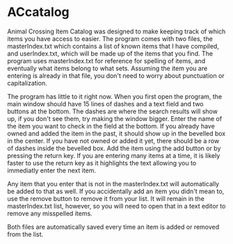 ACcatalog
=========

Animal Crossing Item Catalog was designed to make keeping track of which items you have access to easier.
The program comes with two files, the masterIndex.txt which contains a list of known items that I have compiled,
and userIndex.txt, which will be made up of the items that you find.  The program uses masterIndex.txt for reference
for spelling of items, and eventually what items belong to what sets.  Assuming the item you are entering is already
in that file, you don't need to worry about punctuation or capitalization.

The program has little to it right now.  When you first open the program, the main window should have 15 lines of 
dashes and a text field and two buttons at the bottom.  The dashes are where the search results will show up, if
you don't see them, try making the window bigger.  Enter the name of the item you want to check in the field at the
bottom.  If you already have owned and added the item in the past, it should show up in the bevelled box in the center.
If you have not owned or added it yet, there should be a row of dashes inside the bevelled box.  Add the item using
the add button or by pressing the return key.  If you are entering many items at a time, it is likely faster to use
the return key as it highlights the text allowing you to immediatly enter the next item.

Any item that you enter that is not in the masterIndex.txt will automatically be added to that as well.  If you
accidentally add an item you didn't mean to, use the remove button to remove it from your list.  It will remain in
the masterIndex.txt list, however, so you will need to open that in a text editor to remove any misspelled items.

Both files are automatically saved every time an item is added or removed from the list.
